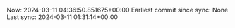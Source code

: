 Now: 2024-03-11 04:36:50.851675+00:00 Earliest commit since sync: None Last sync: 2024-03-11 01:31:14+00:00

